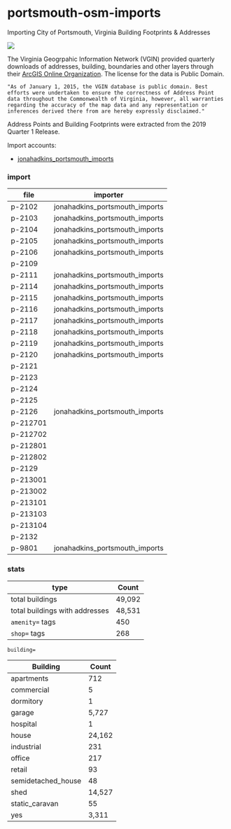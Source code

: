 # portsmouth-osm-imports
Importing City of Portsmouth, Virginia Building Footprints & Addresses  

![](https://raw.githubusercontent.com/jonahadkins/portsmouth-osm-imports/master/portsmouthva.PNG)

The Virginia Geogrpahic Information Network (VGIN) provided quarterly downloads of addresses, building, boundaries and other layers through their [ArcGIS Online Organization](https://vgin.maps.arcgis.com/home/index.html). The license for the data is Public Domain.  

```"As of January 1, 2015, the VGIN database is public domain. Best efforts were undertaken to ensure the correctness of Address Point data throughout the Commonwealth of Virginia, however, all warranties regarding the accuracy of the map data and any representation or inferences derived there from are hereby expressly disclaimed."```  

Address Points and Building Footprints were extracted from the 2019 Quarter 1 Release.

Import accounts:
- [jonahadkins_portsmouth_imports](https://www.openstreetmap.org/user/jonahadkins_portsmouth_imports)
### import

| file  |   importer |
| ------------- | ------------- |
| p-2102  | jonahadkins_portsmouth_imports  |
| p-2103  | jonahadkins_portsmouth_imports |
| p-2104  |  jonahadkins_portsmouth_imports |
| p-2105  |  jonahadkins_portsmouth_imports |
| p-2106  | jonahadkins_portsmouth_imports  |
| p-2109  |   |
| p-2111  | jonahadkins_portsmouth_imports  |
| p-2114  |  jonahadkins_portsmouth_imports |
| p-2115  |  jonahadkins_portsmouth_imports |
| p-2116  |  jonahadkins_portsmouth_imports |
| p-2117  | jonahadkins_portsmouth_imports  |
| p-2118  | jonahadkins_portsmouth_imports  |
| p-2119  | jonahadkins_portsmouth_imports  |
| p-2120  | jonahadkins_portsmouth_imports  |
| p-2121  |   |
| p-2123  |   |
| p-2124  |   |
| p-2125  |   |
| p-2126  |  jonahadkins_portsmouth_imports |
| p-212701  |   |
| p-212702  |   |
| p-212801  |   |
| p-212802  |   |
| p-2129  |   |
| p-213001  |   |
| p-213002  |   |
| p-213101  |   |
| p-213103  |   |
| p-213104  |   |
| p-2132  |   |
| p-9801  |  jonahadkins_portsmouth_imports |

### stats

| type  |   Count |
| ------------- | ------------- |
| total buildings  | 49,092  |
| total buildings with addresses  | 48,531  |
|  `amenity=` tags  | 450 |
| `shop=` tags  | 268  |

`building=`

| Building  |   Count |
| ------------- | ------------- |
| apartments  | 712  |
| commercial  | 5  |
| dormitory  | 1  |
| garage  | 5,727  |
| hospital | 1 |
| house  | 24,162  |
| industrial  | 231  |
| office  | 217  |
| retail  | 93 |
| semidetached_house  | 48 |
| shed  | 14,527 |
| static_caravan  | 55 |
| yes  | 3,311  |

